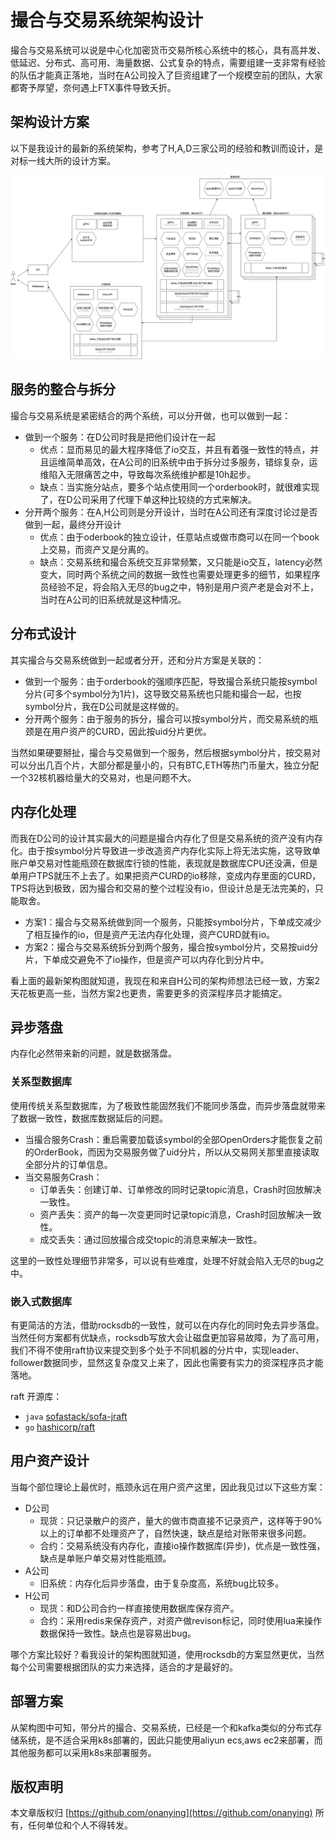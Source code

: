 # 撮合与交易系统架构设计

撮合与交易系统可以说是中心化加密货币交易所核心系统中的核心，具有高并发、低延迟、分布式、高可用、海量数据、公式复杂的特点，需要组建一支非常有经验的队伍才能真正落地，当时在A公司投入了巨资组建了一个规模空前的团队，大家都寄予厚望，奈何遇上FTX事件导致夭折。

## 架构设计方案

以下是我设计的最新的系统架构，参考了H,A,D三家公司的经验和教训而设计，是对标一线大所的设计方案。

![](images/撮合与交易系统架构设计.png)

## 服务的整合与拆分

撮合与交易系统是紧密结合的两个系统，可以分开做，也可以做到一起：

- 做到一个服务：在D公司时我是把他们设计在一起
    - 优点：显而易见的最大程序降低了io交互，并且有着强一致性的特点，并且运维简单高效，在A公司的旧系统中由于拆分过多服务，错综复杂，运维陷入无限痛苦之中，导致每次系统维护都是10h起步。
    - 缺点：当实施分站点，要多个站点使用同一个orderbook时，就很难实现了，在D公司采用了代理下单这种比较绕的方式来解决。
- 分开两个服务：在A,H公司则是分开设计，当时在A公司还有深度讨论过是否做到一起，最终分开设计
    - 优点：由于oderbook的独立设计，任意站点或做市商可以在同一个book上交易，而资产又是分离的。
    - 缺点：交易系统和撮合系统交互非常频繁，又只能是io交互，latency必然变大，同时两个系统之间的数据一致性也需要处理更多的细节，如果程序员经验不足，将会陷入无尽的bug之中，特别是用户资产老是会对不上，当时在A公司的旧系统就是这种情况。

## 分布式设计

其实撮合与交易系统做到一起或者分开，还和分片方案是关联的：

- 做到一个服务：由于orderbook的强顺序匹配，导致撮合系统只能按symbol分片(可多个symbol分为1片)，这导致交易系统也只能和撮合一起，也按symbol分片，我在D公司就是这样做的。
- 分开两个服务：由于服务的拆分，撮合可以按symbol分片，而交易系统的瓶颈是在用户资产的CURD，因此按uid分片更优。

当然如果硬要掰扯，撮合与交易做到一个服务，然后根据symbol分片，按交易对可以分出几百个片，大部分都是量小的，只有BTC,ETH等热门币量大，独立分配一个32核机器给量大的交易对，也是问题不大。

## 内存化处理

而我在D公司的设计其实最大的问题是撮合内存化了但是交易系统的资产没有内存化。由于按symbol分片导致进一步改造资产内存化实际上将无法实施，这导致单账户单交易对性能瓶颈在数据库行锁的性能，表现就是数据库CPU还没满，但是单用户TPS就压不上去了。如果把资产CURD的io移除，变成内存里面的CURD，TPS将达到极致，因为撮合和交易的整个过程没有io，但设计总是无法完美的，只能取舍。

- 方案1：撮合与交易系统做到同一个服务，只能按symbol分片，下单成交减少了相互操作的io，但是资产无法内存化处理，资产CURD就有io。
- 方案2：撮合与交易系统拆分到两个服务，撮合按symbol分片，交易按uid分片，下单成交避免不了io操作，但是资产可以内存化到分片中。

看上面的最新架构图就知道，我现在和来自H公司的架构师想法已经一致，方案2天花板更高一些，当然方案2也更贵，需要更多的资深程序员才能搞定。

## 异步落盘

内存化必然带来新的问题，就是数据落盘。

### 关系型数据库

使用传统关系型数据库，为了极致性能固然我们不能同步落盘，而异步落盘就带来了数据一致性，数据库数据延后的问题。

- 当撮合服务Crash：重启需要加载该symbol的全部OpenOrders才能恢复之前的OrderBook，而因为交易服务做了uid分片，所以从交易网关那里直接读取全部分片的订单信息。
- 当交易服务Crash：
  - 订单丢失：创建订单、订单修改的同时记录topic消息，Crash时回放解决一致性。
  - 资产丢失：资产的每一次变更同时记录topic消息，Crash时回放解决一致性。
  - 成交丢失：通过回放撮合成交topic的消息来解决一致性。

这里的一致性处理细节非常多，可以说有些难度，处理不好就会陷入无尽的bug之中。

### 嵌入式数据库

有更简洁的方法，借助rocksdb的一致性，就可以在内存化的同时免去异步落盘。当然任何方案都有优缺点，rocksdb写放大会让磁盘更加容易故障，为了高可用，我们不得不使用raft协议来提交到多个处于不同机器的分片中，实现leader、follower数据同步，显然这复杂度又上来了，因此也需要有实力的资深程序员才能落地。

raft 开源库：

- `java` [sofastack/sofa-jraft](https://github.com/sofastack/sofa-jraft)
- `go` [hashicorp/raft](https://github.com/hashicorp/raft)

## 用户资产设计

当每个部位理论上最优时，瓶颈永远在用户资产这里，因此我见过以下这些方案：

- D公司
  - 现货：只记录散户的资产，量大的做市商直接不记录资产，这样等于90%以上的订单都不处理资产了，自然快速，缺点是给对账带来很多问题。
  - 合约：交易系统没有内存化，直接io操作数据库(异步)，优点是一致性强，缺点是单账户单交易对性能瓶颈。
- A公司
  - 旧系统：内存化后异步落盘，由于复杂度高，系统bug比较多。
- H公司
  - 现货：和D公司合约一样直接使用数据库保存资产。
  - 合约：采用redis来保存资产，对资产做revison标记，同时使用lua来操作数据保持一致性。缺点也是容易出bug。

哪个方案比较好？看我设计的架构图就知道，使用rocksdb的方案显然更优，当然每个公司需要根据团队的实力来选择，适合的才是最好的。

## 部署方案

从架构图中可知，带分片的撮合、交易系统，已经是一个和kafka类似的分布式存储系统，是不适合采用k8s部署的，因此只能使用aliyun ecs,aws ec2来部署，而其他服务都可以采用k8s来部署服务。

## 版权声明

本文章版权归 [https://github.com/onanying](https://github.com/onanying) 所有，任何单位和个人不得转发。
